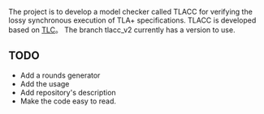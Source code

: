 
The project is to develop a model checker called TLACC for verifying the lossy synchronous execution of TLA+ specifications.
TLACC is developed based on [TLC](https://github.com/tlaplus/tlaplus)。
The branch tlacc_v2 currently has a version to use.


TODO
------------
- Add a rounds generator
- Add the usage
- Add repository's description
- Make the code easy to read.







